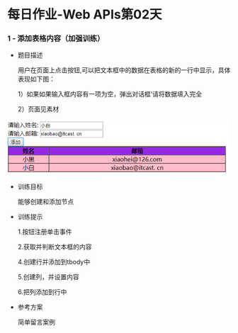 
# 每日作业-Web APIs第02天

### 1 - 添加表格内容（加强训练）

- 题目描述

   用户在页面上点击按钮,可以把文本框中的数据在表格的新的一行中显示，具体表现如下图：

   1）如果如果输入框内容有一项为空，弹出对话框‘请将数据填入完全

   2）页面见素材

![1550912183653](images/1550912183653.png)

- 训练目标

  能够创建和添加节点

- 训练提示

  1.按钮注册单击事件

  2.获取并判断文本框的内容

  4.创建行并添加到tbody中

  5.创建列，并设置内容

  6.把列添加到行中

- 参考方案

  简单留言案例
